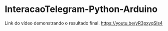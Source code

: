 # InteracaoTelegram-Python-Arduino
Link do vídeo demonstrando o resultado final. https://youtu.be/yR3pxyqSls4
